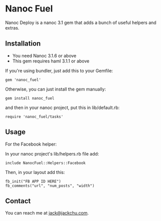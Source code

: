 Nanoc Fuel
=============================

Nanoc Deploy is a nanoc 3.1 gem that adds a bunch of useful helpers and extras.

Installation
------------

- You need Nanoc 3.1.6 or above
- This gem requires haml 3.1.1 or above

If you're using bundler, just add this to your Gemfile:

    gem 'nanoc_fuel'

Otherwise, you can just install the gem manually:

    gem install nanoc_fuel

and then in your nanoc project, put this in lib/default.rb:

    require 'nanoc_fuel/tasks'

Usage
------------

For the Facebook helper:

In your nanoc project's lib/helpers.rb file add:

    include NanocFuel::Helpers::Facebook

Then, in your layout add this:

    fb_init("FB APP ID HERE")
    fb_comments("url", "num_posts", "width")

Contact
------------
You can reach me at <jack@jackchu.com>.